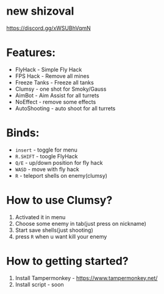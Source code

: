 # new shizoval
https://discord.gg/xWSUBhVqmN

# Features:

 * FlyHack - Simple Fly Hack
 * FPS Hack - Remove all mines
 * Freeze Tanks - Freeze all tanks
 * Clumsy - one shot for Smoky/Gauss
 * AimBot  - Aim Assist for all turrets
 * NoEffect - remove some effects
 * AutoShooting - auto shoot for all turrets

# Binds:
* `insert` - toggle for menu 
* `R.SHIFT` - toogle FlyHack
* `Q/E` - up/down position for fly hack
* `WASD` - move with fly hack
* `R`   - teleport shells on enemy(clumsy)

# How to use Clumsy?
1. Activated it in menu
2. Choose some enemy in tab(just press on nickname)
3. Start save shells(just shooting)
4.  press `R` when u want kill your enemy



# How to getting started?
1. Install Tampermonkey - https://www.tampermonkey.net/
2. Install script - soon






